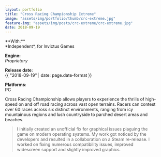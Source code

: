 ```yaml
---
layout: portfolio
title: "Cross Racing Championship Extreme"
image: "assets/img/portfolio/thumb/crc-extreme.jpg"
feature-img: "assets/img/posts/crc-extreme/crc-extreme.jpg"
date: 2018-09-19
---
```

<div class="portfolio-page-right" markdown="1">
**With:**<br>*Independent*, for Invictus Games

**Engine:**<br>*Proprietary*

**Release date:**<br>{{ "2018-09-19" | date: page.date-format }}

**Platforms:**<br>PC
</div>
<div class="portfolio-page-left" markdown="1">
Cross Racing Championship allows players to experience the thrills of high-speed on and off road racing across vast open terrains. 
Racers can contest over 60 races across six distinct environments, ranging from icy mountainous regions and lush countryside to parched desert areas and beaches.

> I initially created an unofficial fix for graphical issues plaguing the game on modern operating systems. My work got noticed by the developers and resulted in
> a collaboration on a Steam re-release. I worked on fixing numerous compatibility issues, improved widescreen support and slightly improved graphics.

</div>
